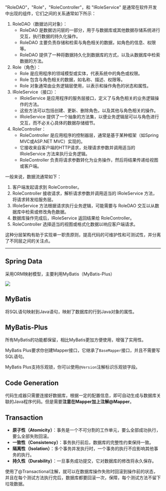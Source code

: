 "RoleDAO"，"Role"，"RoleController"，和 "IRoleService" 是通常在软件开发中出现的组件，它们之间的关系通常如下所示：

1. RoleDAO（数据访问对象）：
   - RoleDAO 是数据访问层的一部分，用于与数据库或其他数据存储系统进行交互，执行数据的持久化操作。
   - RoleDAO 主要负责存储和检索与角色相关的数据，如角色的信息、权限等。
   - RoleDAO 提供了一种将数据持久化到数据库的方式，以及从数据库中检索数据的方法。
2. Role（角色）：
   - Role 是应用程序的领域模型或实体，代表系统中的角色或权限。
   - Role 包含与角色相关的数据，如名称、描述、权限等。
   - Role 对象通常由业务逻辑层使用，以表示和操作角色的状态和属性。
3. IRoleService（接口）：
   - IRoleService 是应用程序的服务层接口，定义了与角色相关的业务逻辑操作的方法。
   - 这些方法可以包括创建、更新、删除角色，以及其他与角色相关的操作。
   - IRoleService 提供了一个抽象的方法集，以便业务逻辑层可以与角色进行交互，而不必关心具体的数据存储细节。
4. RoleController：
   - RoleController 是应用程序的控制器层，通常是基于某种框架（如Spring MVC或ASP.NET MVC）实现的。
   - 它接收来自客户端的HTTP请求，处理请求参数并调用适当的 IRoleService 方法来执行业务逻辑。
   - RoleController 负责将请求参数转化为业务操作，然后将结果传递给视图或客户端。

一般来说，数据流通常如下：

1. 客户端发起请求到 RoleController。
2. RoleController 接收请求，解析请求参数并调用适当的 IRoleService 方法，将请求转发给服务层。
3. IRoleService 方法根据请求执行业务逻辑，可能需要与 RoleDAO 交互以从数据库中检索或修改角色数据。
4. 数据库操作完成后，IRoleService 返回结果给 RoleController。
5. RoleController 选择适当的视图或格式化数据以响应客户端请求。

这种分层架构有助于实现单一职责原则，提高代码的可维护性和可测试性，并分离了不同层之间的关注点。

---

## Spring Data

采用ORM映射模型，主要利用MyBatis（MyBatis-Plus）

![](https://fastly.jsdelivr.net/gh/eaglemouth/PicGo/img/202310251003994.png)

## MyBatis

将SQL语句映射到Java语句，映射了数据库的行到Java对象的属性。

## MyBatis-Plus

所有MyBatis的功能都保留，相比MyBatis更加方便使用，增强了实用性。

MyBatis Plus要求你创建Mapper接口，它继承了`BaseMapper`接口，并且不需要写SQL语句。

MyBatis Plus支持乐观锁，你可以使用`@Version`注解标识乐观锁字段。

## Code Generation

代码生成器只需要连接好数据库，根据一定的配置信息，即可自动生成与数据库关联的Java程序代码。但是需要**注意在Mapper加上注解@Mapper**。

## Transaction

- **原子性（Atomicity）**：事务是一个不可分割的工作单元，要么全部成功执行，要么全部失败回滚。
- **一致性（Consistency）**：事务执行前后，数据库的完整性约束保持一致。
- **隔离性（Isolation）**：多个事务并发执行时，一个事务的执行不应影响其他事务的执行。
- **持久性（Durability）**：一旦事务成功提交，它对数据库的修改将永久保存。

使用了@Transactional注解，就可以在数据库操作失败时回滚到操作前的状态，并且在每个测试方法执行完后，数据库都要回滚一次，保障，每个测试方法不留下垃圾数据。